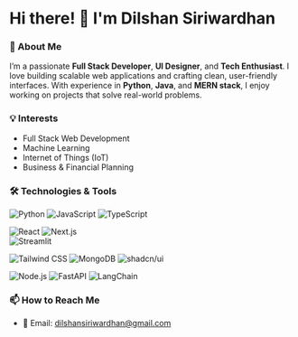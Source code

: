 <!---
- 👋 Hi, I’m @dilshansiriwardhan
- 👀 I’m interested in Python , Java , Full_Stack_Web_Developments
- 🌱 I’m currently learning python
- 💞️ I’m looking to collaborate on IoT
- 📫 dilshansiriwardhan@gmail.com

dilshansiriwardhan/dilshansiriwardhan is a ✨ special ✨ repository because its `README.md` (this file) appears on your GitHub profile.
You can click the Preview link to take a look at your changes.
--->

# Hi there! 👋 I'm Dilshan Siriwardhan  

### 🚀 About Me  
I’m a passionate **Full Stack Developer**, **UI Designer**, and **Tech Enthusiast**. I love building scalable web applications and crafting clean, user-friendly interfaces. With experience in **Python**, **Java**, and **MERN stack**, I enjoy working on projects that solve real-world problems.  

### 💡 Interests  
- Full Stack Web Development  
- Machine Learning  
- Internet of Things (IoT)  
- Business & Financial Planning  

### 🛠️ Technologies & Tools  
![Python](https://img.shields.io/badge/-Python-3776AB?logo=python&logoColor=white&style=flat)
![JavaScript](https://img.shields.io/badge/-JavaScript-F7DF1E?logo=javascript&logoColor=black&style=flat) 
![TypeScript](https://img.shields.io/badge/-TypeScript-3178C6?logo=typescript&logoColor=white&style=flat) 

![React](https://img.shields.io/badge/-React-61DAFB?logo=react&logoColor=black&style=flat) 
![Next.js](https://img.shields.io/badge/-Next.js-000000?logo=next.js&logoColor=white&style=flat)  
![Streamlit](https://img.shields.io/badge/-Streamlit-FF4B4B?logo=streamlit&logoColor=white&style=flat) 

![Tailwind CSS](https://img.shields.io/badge/-Tailwind%20CSS-38B2AC?logo=tailwind-css&logoColor=white&style=flat) 
![MongoDB](https://img.shields.io/badge/-MongoDB-47A248?logo=mongodb&logoColor=white&style=flat) 
![shadcn/ui](https://img.shields.io/badge/-shadcn/ui-111827?style=flat&logoColor=white)  

![Node.js](https://img.shields.io/badge/-Node.js-339933?logo=nodedotjs&logoColor=white&style=flat) 
![FastAPI](https://img.shields.io/badge/-FastAPI-009688?logo=fastapi&logoColor=white&style=flat) 
![LangChain](https://img.shields.io/badge/-LangChain-000000?logo=chainlink&logoColor=white&style=flat)

### 📫 How to Reach Me  
- 📧 Email: [dilshansiriwardhan@gmail.com](mailto:dilshansiriwardhan@gmail.com) 

